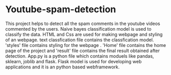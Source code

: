 # Youtube-spam-detection
This project helps to detect all the spam comments in the youtube videos commented by the users.
Naive bayes classification model is used to classify the data.
HTML and Css are used for making webpage and styling of an webpage.
text classfication file contains the classfication model.
'styles' file contains styling for the webpage .
'Home' file contains the home page of the project and 'result' file contains the final result obtained after detection.
App.py is a python file which contains moduels like pandas, sklearn, joblib and flask.
Flask model is used for developing web applications and it is an python based webframework.


